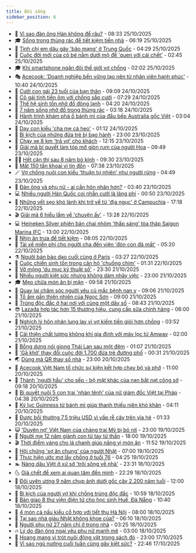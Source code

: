 ```yaml
---
title: Đời sống
sidebar_position: 6
---
```


<!-- vnexpress-doi-song:START -->
- 🚀 [Vì sao đàn ông Hàn không để râu?](https://vnexpress.net/vi-sao-dan-ong-han-khong-de-rau-4955729.html) - 08:33 25/10/2025
- 🎓 [Sống trong thùng rác để tiết kiệm tiền nhà](https://vnexpress.net/song-trong-thung-rac-de-tiet-kiem-tien-nha-4955537.html) - 06:19 25/10/2025
- 🚦 [Tình chị em dâu gây &#39;bão mạng&#39; ở Trung Quốc](https://vnexpress.net/tinh-chi-em-dau-gay-bao-mang-o-trung-quoc-4955487.html) - 04:29 25/10/2025
- 🦣 [Cuộc đời mới của cô bé nằm dưới mộ để &#39;quen với cái chết&#39;](https://vnexpress.net/cuoc-doi-moi-cua-co-be-nam-duoi-mo-de-quen-voi-cai-chet-4955577.html) - 02:45 25/10/2025
- 🎓 [Khi smartphone ngăn đôi thế giới vợ chồng](https://vnexpress.net/khi-smartphone-ngan-doi-the-gioi-vo-chong-4953884.html) - 02:02 25/10/2025
- 🎭 [Acecook: &#39;Doanh nghiệp bền vững tạo nên từ nhân viên hạnh phúc&#39;](https://vnexpress.net/acecook-doanh-nghiep-ben-vung-tao-nen-tu-nhan-vien-hanh-phuc-4955473.html) - 10:40 24/10/2025
- 🦅 [Cưới con gái 23 tuổi của bạn thân](https://vnexpress.net/cuoi-con-gai-23-tuoi-cua-ban-than-4955418.html) - 09:09 24/10/2025
- 🎃 [Cô gái tính tiền ôm với chồng sắp cưới](https://vnexpress.net/co-gai-tinh-tien-om-voi-chong-sap-cuoi-4955265.html) - 07:29 24/10/2025
- 💪 [Thế hệ sinh tồn nhờ đồ đông lạnh](https://vnexpress.net/the-he-sinh-ton-nho-do-dong-lanh-4955218.html) - 04:20 24/10/2025
- 🐻 [7 năm sống nhờ đồ trong thùng rác](https://vnexpress.net/7-nam-song-nho-do-trong-thung-rac-4955242.html) - 03:18 24/10/2025
- 🧠 [Hành trình khám phá ổ bánh mì của đầu bếp Australia gốc Việt](https://vnexpress.net/hanh-trinh-kham-pha-o-banh-mi-cua-dau-bep-australia-goc-viet-4953640.html) - 03:04 24/10/2025
- 🐘 [Dạy con kiểu &#39;cha mẹ cá heo&#39;](https://vnexpress.net/day-con-kieu-cha-me-ca-heo-4955152.html) - 01:12 24/10/2025
- 👹 [Bi kịch của những đứa trẻ bị bạo hành](https://vnexpress.net/bi-kich-cua-nhung-dua-tre-bi-bao-hanh-4954100.html) - 23:00 23/10/2025
- 💂 [Chạy xe 8 km &#39;trả vợ&#39; cho khách](https://vnexpress.net/chay-xe-8-km-tra-vo-cho-khach-4955050.html) - 12:15 23/10/2025
- 🦍 [Giải mã bí quyết làm tóp mỡ giòn rụm của người Hoa](https://vnexpress.net/giai-ma-bi-quyet-lam-top-mo-gion-rum-cua-nguoi-hoa-4955037.html) - 09:49 23/10/2025
- 🧑‍🏫 [Hết cận thị sau 8 năm bỏ kính](https://vnexpress.net/het-can-thi-sau-8-nam-bo-kinh-4954997.html) - 09:30 23/10/2025
- 🧰 [Mất 150 tấn khoai vì tin đồn](https://vnexpress.net/mat-150-tan-khoai-vi-tin-don-4954912.html) - 07:38 23/10/2025
- 🪄 [Vợ chồng nuôi con kiểu &#39;thuận tự nhiên&#39; như người rừng](https://vnexpress.net/vo-chong-nuoi-con-kieu-thuan-tu-nhien-nhu-nguoi-rung-4954847.html) - 04:49 23/10/2025
- 🐲 [Đàn ông và phụ nữ - ai cần hôn nhân hơn?](https://vnexpress.net/dan-ong-va-phu-nu-ai-can-hon-nhan-hon-4954183.html) - 03:40 23/10/2025
- 💻 [Nhiều người Hàn Quốc coi nhẫn cưới là lãng phí](https://vnexpress.net/nhieu-nguoi-han-quoc-coi-nhan-cuoi-la-lang-phi-4954010.html) - 00:50 23/10/2025
- 🐘 [Những vết sẹo khó lành khi trở về từ &#39;địa ngục&#39; ở Campuchia](https://vnexpress.net/nhung-vet-seo-kho-lanh-khi-tro-ve-tu-dia-nguc-o-campuchia-4954578.html) - 17:18 22/10/2025
- 🎬 [Giải mã 6 hiểu lầm về &#39;chuyện ấy&#39;](https://vnexpress.net/giai-ma-6-hieu-lam-ve-chuyen-ay-4947495.html) - 13:28 22/10/2025
- 💻 [Heineken Silver phiên bản chai nhôm &#39;thắp sáng&#39; tòa tháp Saigon Marina IFC](https://vnexpress.net/heineken-silver-phien-ban-chai-nhom-thap-sang-toa-thap-saigon-marina-ifc-4954587.html) - 13:00 22/10/2025
- 🧰 [Nhịn ăn trưa để tiết kiệm](https://vnexpress.net/nhin-an-trua-de-tiet-kiem-4954461.html) - 08:05 22/10/2025
- 🫣 [Tài xế miễn phí cho người cha đến viện &#39;đón con đã mất&#39;](https://vnexpress.net/tai-xe-mien-phi-cho-nguoi-cha-den-vien-don-con-da-mat-4954372.html) - 05:20 22/10/2025
- ⚗️ [Người bán báo dạo cuối cùng ở Paris](https://vnexpress.net/nguoi-ban-bao-dao-cuoi-cung-o-paris-4954319.html) - 03:27 22/10/2025
- 🌊 [Cuộc chiến sinh tồn trong căn hộ &#39;chuồng chim&#39;](https://vnexpress.net/cuoc-chien-sinh-ton-trong-can-ho-chuong-chim-4954185.html) - 01:31 22/10/2025
- 💃 [Vỡ mộng &#39;du mục kỹ thuật số&#39;](https://vnexpress.net/vo-mong-du-muc-ky-thuat-so-4953984.html) - 23:30 21/10/2025
- 🦆 [Nhiều người kiệt sức nhưng không dám nhảy việc](https://vnexpress.net/nhieu-nguoi-kiet-suc-nhung-khong-dam-nhay-viec-4953924.html) - 23:00 21/10/2025
- 🎓 [Mẹo chữa món ăn bị mặn](https://vnexpress.net/meo-chua-mon-an-bi-man-4954095.html) - 09:58 21/10/2025
- 💪 [Quay lại chăm sóc người yêu cũ mắc bệnh nan y](https://vnexpress.net/quay-lai-cham-soc-nguoi-yeu-cu-mac-benh-nan-y-4953998.html) - 09:06 21/10/2025
- 🤔 [Tổ ấm gần thiên nhiên của Ngọc Sơn](https://vnexpress.net/to-am-gan-thien-nhien-cua-ngoc-son-4953710.html) - 09:00 21/10/2025
- 🧰 [Trúng độc đắc ở hai nơi với cùng một dãy số](https://vnexpress.net/trung-doc-dac-o-hai-noi-voi-cung-mot-day-so-4953995.html) - 08:43 21/10/2025
- 😎 [Lazada hợp tác hơn 15 thương hiệu, cung cấp sữa chính hãng](https://vnexpress.net/lazada-hop-tac-hon-15-thuong-hieu-cung-cap-sua-chinh-hang-4953676.html) - 06:00 21/10/2025
- 🌮 [Nghịch lý hôn nhân lung lay vì vợ kiếm tiền giỏi hơn chồng](https://vnexpress.net/nghich-ly-hon-nhan-lung-lay-vi-vo-kiem-tien-gioi-hon-chong-4953451.html) - 03:52 21/10/2025
- 🧠 [Cải thiện chất lượng không khí gia đình với máy lọc từ Amway](https://vnexpress.net/cai-thien-chat-luong-khong-khi-gia-dinh-voi-may-loc-tu-amway-4952192.html) - 02:00 21/10/2025
- 🎡 [Bỗng dưng nói giọng Thái Lan sau một đêm](https://vnexpress.net/bong-dung-noi-giong-thai-lan-sau-mot-dem-4953751.html) - 01:07 21/10/2025
- 🎡 [&#39;Gã khờ&#39; thay đổi cuộc đời 1.700 đứa trẻ đường phố](https://vnexpress.net/ga-kho-thay-doi-cuoc-doi-1-700-dua-tre-duong-pho-4946349.html) - 00:31 21/10/2025
- 🌏 [Dùng mã QR thay số nhà](https://vnexpress.net/dung-ma-qr-thay-so-nha-4952719.html) - 23:00 20/10/2025
- 🐻 [Acecook Việt Nam tổ chức sự kiện kết hợp chạy bộ và phở](https://vnexpress.net/acecook-viet-nam-to-chuc-su-kien-ket-hop-chay-bo-va-pho-4953656.html) - 11:00 20/10/2025
- 💂 [Thành &#39;người hầu&#39; cho sếp - bộ mặt khác của nạn bắt nạt công sở](https://vnexpress.net/thanh-nguoi-hau-cho-sep-bo-mat-khac-cua-nan-bat-nat-cong-so-4953448.html) - 09:18 20/10/2025
- 🥸 [Bí quyết nuôi 5 con trai &#39;nhàn tênh&#39; của nữ giám đốc Việt tại Pháp](https://vnexpress.net/bi-quyet-nuoi-5-con-trai-nhan-tenh-cua-nu-giam-doc-viet-tai-phap-4953221.html) - 04:38 20/10/2025
- 🌋 [Kỷ lục Guinness từ bánh mì giúp thanh thiếu niên khó khăn](https://vnexpress.net/ky-luc-guinness-tu-banh-mi-giup-thanh-thieu-nien-kho-khan-4952604.html) - 04:11 20/10/2025
- 🦩 [Được bồi thường 7,5 triệu USD vì vấp rễ cây trên vỉa hè](https://vnexpress.net/duoc-boi-thuong-7-5-trieu-usd-vi-vap-re-cay-tren-via-he-4953292.html) - 01:33 20/10/2025
- 😺 [&#39;Duyên nợ&#39; Việt Nam của chàng trai Mỹ bị bỏ rơi](https://vnexpress.net/duyen-no-viet-nam-cua-chang-trai-my-bi-bo-roi-4951778.html) - 23:00 19/10/2025
- 🐻 [Người mẹ 12 năm giành con từ tay tử thần](https://vnexpress.net/nguoi-me-12-nam-gianh-con-tu-tay-tu-than-4952736.html) - 18:00 19/10/2025
- 🎬 [Thời điểm vàng cho lá chanh giúp nâng vị món ăn](https://vnexpress.net/thoi-diem-vang-cho-la-chanh-giup-nang-vi-mon-an-4953230.html) - 11:52 19/10/2025
- 🎊 [Hội chứng &#39;sợ ăn chung&#39; của người Nhật](https://vnexpress.net/hoi-chung-so-an-chung-cua-nguoi-nhat-4952804.html) - 07:00 19/10/2025
- 💄 [Thực hiện ước mơ lấy chồng ở tuổi 76](https://vnexpress.net/thuc-hien-uoc-mo-lay-chong-o-tuoi-76-4953110.html) - 04:25 19/10/2025
- 🏊 [Nàng dâu Việt ở xứ sở &#39;trôi sông về nhà&#39;](https://vnexpress.net/nang-dau-viet-o-xu-so-troi-song-ve-nha-4947803.html) - 23:31 18/10/2025
- 🌜 [Giả chết để xem ai quan tâm đến mình](https://vnexpress.net/gia-chet-de-xem-ai-quan-tam-den-minh-4953054.html) - 22:29 18/10/2025
- 🤡 [Đôi uyên ương 9 năm chụp ảnh dưới gốc cây 2.200 năm tuổi](https://vnexpress.net/doi-uyen-uong-9-nam-chup-anh-duoi-goc-cay-2-200-nam-tuoi-4952986.html) - 12:00 18/10/2025
- 🥰 [Bi kịch của người vợ khi chồng trúng độc đắc](https://vnexpress.net/bi-kich-cua-nguoi-vo-khi-chong-trung-doc-dac-4952891.html) - 10:59 18/10/2025
- 🦍 [Bàn giao 8 thư viện điện tử cho học sinh Huế, Đà Nẵng](https://vnexpress.net/ban-giao-8-thu-vien-dien-tu-cho-hoc-sinh-hue-da-nang-4952913.html) - 10:40 18/10/2025
- 🫣 [4 món cá nấu kiểu cổ hợp với tiết thu Hà Nội](https://vnexpress.net/4-mon-ca-nau-kieu-co-hop-voi-tiet-thu-ha-noi-4952902.html) - 08:00 18/10/2025
- 🚦 [Tại sao nhà giàu Nhật không khoe của?](https://vnexpress.net/tai-sao-nha-giau-nhat-khong-khoe-cua-4952904.html) - 06:10 18/10/2025
- 🐘 [Người phụ nữ 27 năm chỉ ở trong nhà](https://vnexpress.net/nguoi-phu-nu-27-nam-chi-o-trong-nha-4952867.html) - 03:25 18/10/2025
- 🔥 [Lý do đàn ông ngại yêu phụ nữ mạnh mẽ](https://vnexpress.net/ly-do-dan-ong-ngai-yeu-phu-nu-manh-me-4952635.html) - 03:00 18/10/2025
- 🎃 [Hoang mang vì trót nuôi động vật trong sách đỏ](https://vnexpress.net/hoang-mang-vi-trot-nuoi-dong-vat-trong-sach-do-4952708.html) - 23:00 17/10/2025
- 🥳 [Vì sao ngủ nướng cuối tuần cũng gây kiệt sức?](https://vnexpress.net/vi-sao-ngu-nuong-cuoi-tuan-cung-gay-kiet-suc-4952678.html) - 22:46 17/10/2025<!-- vnexpress-doi-song:END -->
